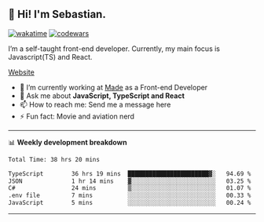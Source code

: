 ## 👋 Hi! I'm Sebastian.

[![wakatime](https://wakatime.com/badge/user/df0036c6-328a-4a39-be9b-e49417ed22a1.svg)](https://wakatime.com/@df0036c6-328a-4a39-be9b-e49417ed22a1)
[![codewars](https://www.codewars.com/users/sebavuye/badges/small)](https://www.codewars.com/users/sebavuye)

I’m a self-taught front-end developer. Currently, my main focus is Javascript(TS) and React.

[Website](https://sebastianvuye.be)

- 🔭 I’m currently working at [Made](https://made.be/) as a Front-end Developer
- 💬 Ask me about **JavaScript, TypeScript and React**
- 📫 How to reach me: Send me a message here
- ⚡ Fun fact: Movie and aviation nerd

-------

📊 **Weekly development breakdown**

<!--START_SECTION:waka-->

```txt
Total Time: 38 hrs 20 mins

TypeScript        36 hrs 19 mins  ███████████████████████▓░   94.69 %
JSON              1 hr 14 mins    ▓░░░░░░░░░░░░░░░░░░░░░░░░   03.25 %
C#                24 mins         ▒░░░░░░░░░░░░░░░░░░░░░░░░   01.07 %
.env file         7 mins          ░░░░░░░░░░░░░░░░░░░░░░░░░   00.33 %
JavaScript        5 mins          ░░░░░░░░░░░░░░░░░░░░░░░░░   00.24 %
```

<!--END_SECTION:waka-->
-------
